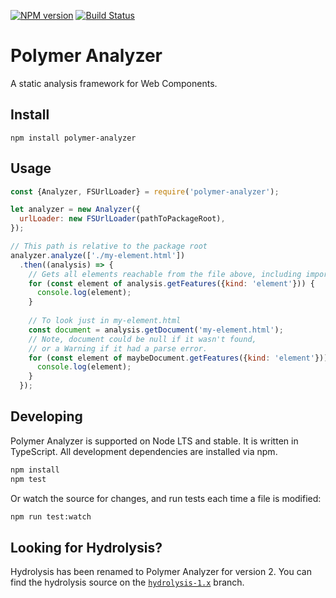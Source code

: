 [![NPM version](http://img.shields.io/npm/v/polymer-analyzer.svg)](https://npmjs.org/package/polymer-analyzer)
[![Build Status](https://travis-ci.org/Polymer/polymer-analyzer.svg?branch=master)](https://travis-ci.org/Polymer/polymer-analyzer)

# Polymer Analyzer

A static analysis framework for Web Components.

## Install

```
npm install polymer-analyzer
```

## Usage
```js
const {Analyzer, FSUrlLoader} = require('polymer-analyzer');

let analyzer = new Analyzer({
  urlLoader: new FSUrlLoader(pathToPackageRoot),
});

// This path is relative to the package root
analyzer.analyze(['./my-element.html'])
  .then((analysis) => {
    // Gets all elements reachable from the file above, including imports.
    for (const element of analysis.getFeatures({kind: 'element'})) {
      console.log(element);
    }
    
    // To look just in my-element.html
    const document = analysis.getDocument('my-element.html');
    // Note, document could be null if it wasn't found, 
    // or a Warning if it had a parse error.
    for (const element of maybeDocument.getFeatures({kind: 'element'})) {
      console.log(element);
    }
  });
```

## Developing

Polymer Analyzer is supported on Node LTS and stable. It is written
in TypeScript. All development dependencies are installed via npm.

```sh
npm install
npm test
```

Or watch the source for changes, and run tests each time a file is modified:

```sh
npm run test:watch
```

## Looking for Hydrolysis?

Hydrolysis has been renamed to Polymer Analyzer for version 2. You can find the
hydrolysis source on the
[`hydrolysis-1.x`](https://github.com/Polymer/polymer-analyzer/tree/hydrolysis-1.x)
branch.
